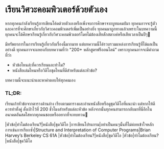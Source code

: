 # เรียนวิศวะคอมพิวเตอร์ด้วยตัวเอง

หากทุกคนกำลังเรียนรู้การเขียนโค้ดด้วยตัวเองหรือเพิ่งจบการศึกษาจากบูทแคมป์มา ทุกคนอาจจะรู้ตัวและควรที่จะศึกษาเกี่ยวกับวิศวะคอมพิวเตอร์เพิ่มเป็นอย่างยิ่ง ทุกคนมาถูกทางแล้วเพราะในบทความนี้ทุกคนจะได้ศึกษาเรียนรู้เกี่ยวกับวิศวะคอมพิวเตอร์โดยไม่ต้องเสียสักสตางค์หรือเสียเวลาเป็นปีๆ💸

มีทรัพยาการในการเรียนรู้เกี่ยวกับเรื่องนี้มากมาย แต่บทความนี้ได้รวบรวมแหล่งการเรียนรู้ที่ได้ผลเป็นอย่างดี ทุกคนอาจจะแหยงกับบทความที่ว่า "200+ หลักสูตรฟรีออนไลน์" เพราะทุกคนอาจจะมีคำถามที่ว่า

* หัวข้อไหนล่ะที่ควรเรียนและทำไม?
* หนังสือเล่มไหนหรือวิดีโอชุดไหนที่ดีสำหรับแต่ละหัวข้อ?

บทความนี้จะแนะนำและหาคำตอบให้ทุกคนเอง

### TL;DR:

เรียนเก้าหัวข้อจากตารางด้านล่าง เรียงตามตารางและอ่านหนังสือหรือดูชุดวิดีโอที่แนะนำ แต่หากให้ดีควรทำทั้งคู่ ตั้งเป้าไว้ที่ 200 ชั่วโมงสำหรับแต่ละหัวข้อ หลังจากนั้นทุกคนสามารถกลับมาที่นี่อีกในอนาคตอันสดใสหากทุกคนชอบหรืออยากที่จะทบทวน🚀

|หัวข้อ|ทำไมต้องเรียน?|หนังสือ|ชุดวิดีโอ
|การเขียนโปรแกรม|อย่าเป็นคนๆนั้นที่ไม่ค่อยเข้าใจหลักการเช่นการเรียกซ้ำ|Structure and Interpretation of Computer Programs|Brian Harvey’s Berkeley CS 61A
|หัวข้อ|ทำไมต้องเรียน?|หนังสือ|ชุดวิดีโอ
|หัวข้อ|ทำไมต้องเรียน?|หนังสือ|ชุดวิดีโอ
    